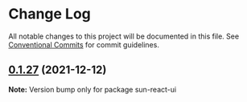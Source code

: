 # Change Log

All notable changes to this project will be documented in this file.
See [Conventional Commits](https://conventionalcommits.org) for commit guidelines.

## [0.1.27](https://github.com/jgchenu/sun-react-ui/compare/sun-react-ui@0.1.26...sun-react-ui@0.1.27) (2021-12-12)

**Note:** Version bump only for package sun-react-ui
